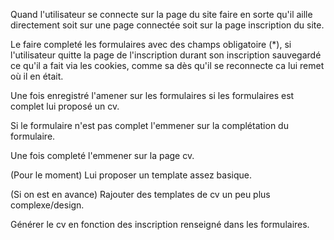 Quand l'utilisateur se connecte sur la page du site faire en sorte qu'il aille directement soit sur une page connectée soit sur la page inscription du site.

Le faire completé les formulaires avec des champs obligatoire (*), si l'utilisateur quitte la page de l'inscription durant son inscription sauvegardé ce qu'il a fait via les cookies, comme sa dès qu'il se reconnecte ca lui remet où il en était.

Une fois enregistré l'amener sur les formulaires si les formulaires est complet lui proposé un cv.

Si le formulaire n'est pas complet l'emmener sur la complétation du formulaire.

Une fois completé l'emmener sur la page cv.

(Pour le moment) Lui proposer un template assez basique. 

(Si on est en avance) Rajouter des templates de cv un peu plus complexe/design.

Générer le cv en fonction des inscription renseigné dans les formulaires.